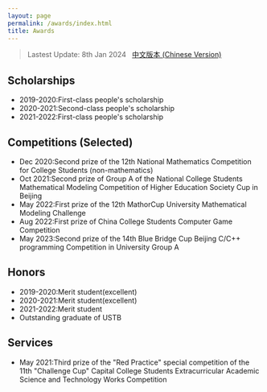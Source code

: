 ```yaml
---
layout: page
permalink: /awards/index.html
title: Awards
---
```


> Lastest Update: 8th Jan 2024 &nbsp; [中文版本 (Chinese Version)](https://xjf20010726.github.io/file/awards-zh/)

## Scholarships

- 2019-2020:First-class people's scholarship
- 2020-2021:Second-class people's scholarship
- 2021-2022:First-class people's scholarship

## Competitions (Selected)

- Dec 2020:Second prize of the 12th National Mathematics Competition for College Students (non-mathematics)
- Oct 2021:Second prize of Group A of the National College Students Mathematical Modeling Competition of Higher Education Society Cup in Beijing
- May 2022:First prize of the 12th MathorCup University Mathematical Modeling Challenge
- Aug 2022:First prize of China College Students Computer Game Competition
- May 2023:Second prize of the 14th Blue Bridge Cup Beijing C/C++ programming Competition in University Group A

## Honors

- 2019-2020:Merit student(excellent)
- 2020-2021:Merit student(excellent)
- 2021-2022:Merit student
- Outstanding graduate of USTB

## Services

- May 2021:Third prize of the "Red Practice" special competition of the 11th "Challenge Cup" Capital College Students Extracurricular Academic Science and Technology Works Competition
